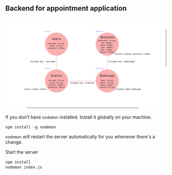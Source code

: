 ## Backend for appointment application
![alt text](./schema.png "Schema")

If you don't have `nodemon` installed. Install it globally on your machine.

```
npm install -g nodemon
```

`nodemon` will restart the server automatically for you whenever there's a change.

Start the server
```
npm install
nodemon index.js
```